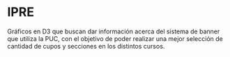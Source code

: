 # IPRE
Gráficos en D3 que buscan dar información acerca del sistema de banner que utiliza la PUC, con el objetivo de poder realizar una mejor selección de cantidad de cupos y secciones en los distintos cursos.

